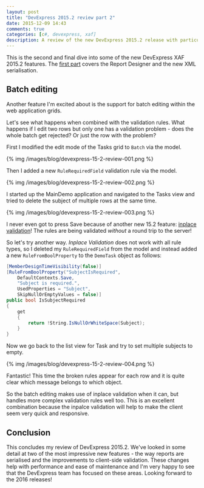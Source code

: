 ```yaml
---
layout: post
title: "DevExpress 2015.2 review part 2"
date: 2015-12-09 14:43
comments: true
categories: [c#, devexpress, xaf]
description: A review of the new DevExpress 2015.2 release with particular focus on the XAF ASP.NET batch editing in list views.
---
```

This is the second and final dive into some of the new DevExpress XAF 2015.2 features. The [first part](/devexpress-15-dot-2-review-part-1/) covers the Report Designer and the new XML serialisation.  

## Batch editing ##
Another feature I'm excited about is the support for batch editing within the web application grids. 

Let's see what happens when combined with the validation rules. What happens if I edit two rows but only one has a validation problem - does the whole batch get rejected? Or just the row with the problem?

First I modified the edit mode of the Tasks grid to `Batch` via the model.

{% img /images/blog/devexpress-15-2-review-001.png %}

Then I added a new `RuleRequiredField` validation rule via the model.

{% img /images/blog/devexpress-15-2-review-002.png %}

I started up the MainDemo application and navigated to the Tasks view and tried to delete the subject of multiple rows at the same time.

{% img /images/blog/devexpress-15-2-review-003.png %}

I never even got to press Save because of another new 15.2 feature: [inplace validation](https://community.devexpress.com/blogs/eaf/archive/2015/11/24/xaf-validation-module-enhancements-for-windows-and-the-web-coming-soon-in-v15-2.aspx)! The rules are being validated _without_ a round trip to the server!

So let's try another way. _Inplace Validation_ does not work with all rule types, so I deleted my `RuleRequiredField` from the model and instead added a new `RuleFromBoolProperty` to the `DemoTask` object as follows:

```c#
[MemberDesignTimeVisibility(false)]
[RuleFromBoolProperty("SubjectIsRequired", 
    DefaultContexts.Save, 
    "Subject is required.", 
    UsedProperties = "Subject", 
    SkipNullOrEmptyValues = false)]
public bool IsSubjectRequired
{
    get
    {
        return !String.IsNullOrWhiteSpace(Subject);
    }
}
```

Now we go back to the list view for Task and try to set multiple subjects to empty.

{% img /images/blog/devexpress-15-2-review-004.png %}

Fantastic! This time the broken rules appear for each row and it is quite clear which message belongs to which object.

So the batch editing makes use of inplace validation when it can, but handles more complex validation rules well too. This is an excellent combination because the inpalce validation will help to make the client seem very quick and responsive.

## Conclusion ##

This concludes my review of DevExpress 2015.2. We've looked in some detail at two of the most impressive new features - the way reports are serialised and the improvements to client-side validation. These changes help with performance and ease of maintenance and I'm very happy to see that the DevExpress team has focused on these areas. Looking forward to the 2016 releases!



